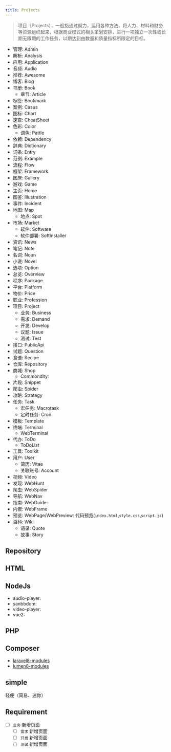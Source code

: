 ```yaml
---
title: Projects
---
```

> 项目（Projects），一般指通过努力，运用各种方法，将人力、材料和财务等资源组织起来，根据商业模式的相关策划安排，进行一项独立一次性或长期无限期的工作任务，以期达到由数量和质量指标所限定的目标。

- 管理: Admin
- 解析: Analysis
- 应用: Application
- 音频: Audio
- 推荐: Awesome
- 博客: Blog
- 书册: Book
  - 章节: Article
- 标签: Bookmark
- 案例: Casus
- 图标: Chart
- 速查: CheatSheet
- 色彩: Color
  - 调色: Pattle
- 依赖: Dependency
- 辞典: Dictionary
- 词条: Entry
- 范例: Example
- 流程: Flow
- 框架: Framework
- 图床: Gallery
- 游戏: Game
- 主页: Home
- 图鉴: Illustration
- 事件: Incident
- 地图: Map
  - 地点: Spot
- 市场: Market
  - 软件: Software
  - 软件部署: SoftInstaller
- 资讯: News
- 笔记: Note
- 名词: Noun
- 小说: Novel
- 选项: Option
- 总览: Overview
- 程序: Package
- 平台: Platform
- 物价: Price
- 职业: Profession
- 项目: Project
  - 业务: Business
  - 需求: Demand
  - 开发: Develop
  - 议题: Issue
  - 测试: Test
- 接口: PublicApi
- 试题: Question
- 食谱: Recipe
- 仓库: Repository
- 商城: Shop
  - Commondity:
- 片段: Snippet
- 爬虫: Spider
- 攻略: Strategy
- 任务: Task
  - 宏任务: Macrotask
  - 定时任务: Cron
- 模板: Template
- 终端: Terminal
  - WebTerminal
- 代办: ToDo
  - ToDoList
- 工具: Toolkit
- 用户: User
  - 简历: Vitae
  - 关联账号: Account
- 视频: Video
- 发现: WebHunt
- 爬虫: WebSpider
- 导航: WebNav
- 指南: WebGuide:
- 内嵌: WebFrame
- 预览: WebPage/WebPreview: 代码预览(`index.html`,`style.css`,`script.js`)
- 百科: Wiki
  - 语录: Quote
  - 故事: Story

## Repository

## HTML

## NodeJs

- audio-player:
- sanbbdom:
- video-player:
- vue2:

## PHP

## Composer

- [laravel8-modules](./composer/laravel8-modules.md)
- [lumen8-modules](./composer/lumen8-modules.md)

## simple

轻便（简易、迷你）

## Requirement

- [ ] `业务` 新增页面
  - [ ] `需求` 新增页面
  - [ ] `开发` 新增页面
  - [ ] `测试` 新增页面

